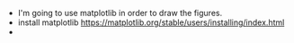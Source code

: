 - I'm going to use matplotlib in order to draw the figures.
- install matplotlib https://matplotlib.org/stable/users/installing/index.html
- 
